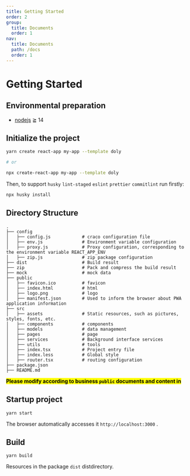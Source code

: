 ```yaml
---
title: Getting Started
order: 2
group:
  title: Documents
  order: 1
nav:
  title: Documents
  path: /docs
  order: 1
---
```


# Getting Started

## Environmental preparation

- [nodejs](http://nodejs.org/) ≧ 14

## Initialize the project

```bash
yarn create react-app my-app --template doly

# or

npx create-react-app my-app --template doly
```

Then, to support `husky` `lint-staged` `eslint` `prettier` `commitlint` run firstly:

```bash
npx husky install
```

## Directory Structure

```text
.
├── config
│   ├── config.js            # craco configuration file
│   ├── env.js               # Environment variable configuration
│   ├── proxy.js             # Proxy configuration, corresponding to the environment variable REACT_APP_ENV
│   ├── zip.js               # zip package configuration
├── dist                     # Build result
├── zip                      # Pack and compress the build result
├── mock                     # mock data
├── public
│   ├── favicon.ico          # favicon
│   ├── index.html           # html
│   ├── logo.png             # logo
│   ├── manifest.json        # Used to inform the browser about PWA application information
├── src
│   ├── assets               # Static resources, such as pictures, styles, fonts, etc.
│   ├── components           # components
│   ├── models               # data management
│   ├── pages                # page
│   ├── services             # Background interface services
│   ├── utils                # tools
│   ├── index.tsx            # Project entry file
│   ├── index.less           # Global style
│   ├── router.tsx           # routing configuration
├── package.json
├── README.md
```

**<mark>Please modify according to business `public` documents and content in</mark>**

## Startup project

```shell
yarn start
```

The browser automatically accesses it `http://localhost:3000` .

## Build

```shell
yarn build
```

Resources in the package `dist` distdirectory.
